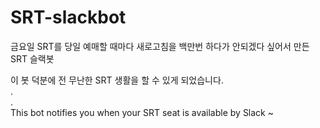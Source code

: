 # SRT-slackbot
금요일 SRT를 당일 예매할 때마다 새로고침을 백만번 하다가 안되겠다 싶어서 만든 SRT 슬랙봇   

이 봇 덕분에 전 무난한 SRT 생활을 할 수 있게 되었습니다.    
.   
.   
This bot notifies you when your SRT seat is available by Slack  ~
